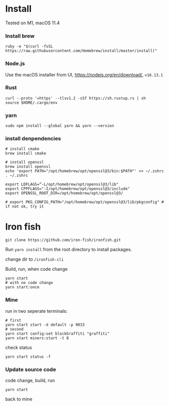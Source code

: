 # Install

Tested on M1, macOS 11.4

### Install brew

```
ruby -e "$(curl -fsSL https://raw.githubusercontent.com/Homebrew/install/master/install)"
```

### Node.js

Use the macOS installer from UI, https://nodejs.org/en/download/, `v16.13.1`

### Rust
```
curl --proto '=https' --tlsv1.2 -sSf https://sh.rustup.rs | sh
source $HOME/.cargo/env
```

### yarn

```
sudo npm install --global yarn && yarn --version
```

### install denpendencies

```
# install cmake
brew install cmake

# install openssl
brew install openssl
echo 'export PATH="/opt/homebrew/opt/openssl@3/bin:$PATH"' >> ~/.zshrc
. ~/.zshrc

export LDFLAGS=“-L/opt/homebrew/opt/openssl@3/lib"
export CPPFLAGS="-I/opt/homebrew/opt/openssl@3/include"
export OPENSSL_ROOT_DIR=/opt/homebrew/opt/openssl@3/

# export PKG_CONFIG_PATH="/opt/homebrew/opt/openssl@3/lib/pkgconfig" # if not ok, try it
```

# Iron fish

```
git clone https://github.com/iron-fish/ironfish.git
```

Run `yarn install` from the root directory to install packages.

change dir to `/ironfish-cli`

Build, run, when code change
```
yarn start
# with no code change
yarn start:once
```

### Mine
run in two seperate terminals:
```
# first
yarn start start -d default -p 9033
# second
yarn start config:set blockGraffiti "graffiti"
yarn start miners:start -t 8
```

check status
```
yarn start status -f
```

### Update source code

code change, build, run
```
yarn start
```
back to mine
